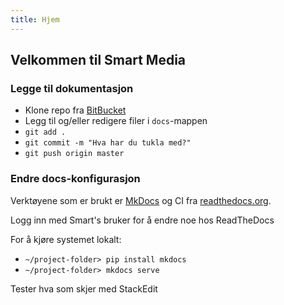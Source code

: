 ```yaml
---
title: Hjem
---
```


## Velkommen til Smart Media

### Legge til dokumentasjon

* Klone repo fra [BitBucket](https://bitbucket.org/smartmediaas/readthedocs/)
* Legg til og/eller redigere filer i  `docs`-mappen
* `git add .`
* `git commit -m "Hva har du tukla med?"`
* `git push origin master`

### Endre docs-konfigurasjon

Verktøyene som er brukt er [MkDocs](https://www.mkdocs.org/) og CI fra [readthedocs.org](https://readthedocs.org).

Logg inn med Smart's bruker for å endre noe hos ReadTheDocs

For å kjøre systemet lokalt:

* `~/project-folder> pip install mkdocs`
* `~/project-folder> mkdocs serve`

Tester hva som skjer med StackEdit
<!--stackedit_data:
eyJoaXN0b3J5IjpbLTE0MzgwNzIzOTNdfQ==
-->